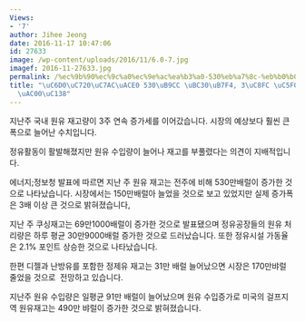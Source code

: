 ```yaml
---
Views:
- '7'
author: Jihee Jeong
date: 2016-11-17 10:47:06
id: 27633
image: /wp-content/uploads/2016/11/6.0-7.jpg
imagef: 2016-11-27633.jpg
permalink: /%ec%9b%90%ec%9c%a0%ec%9e%ac%ea%b3%a0-530%eb%a7%8c-%eb%b0%b0%eb%9f%b4-3%ec%a3%bc-%ec%97%b0%ec%86%8d-%ec%a6%9d%ea%b0%80%ec%84%b8/
title: "\uC6D0\uC720\uC7AC\uACE0 530\uB9CC \uBC30\uB7F4, 3\uC8FC \uC5F0\uC18D \uC99D\
  \uAC00\uC138"
---
```


지난주 국내 원유 재고량이 3주 연속 증가세를 이어갔습니다. 시장의 예상보다 훨씬 큰 폭으로 늘어난 수치입니다.

정유활동이 활발해졌지만 원유 수입량이 늘어나 재고를 부풀렸다는 의견이 지배적입니다.

에너지;정보청 발표에 따르면 지난 주 원유 재고는 전주에 비해 530만배럴이 증가한 것으로 나타났습니다. 시장에서는 150만배럴아 늘었을 것으로 보고 있었지만 실제 증가폭은 3배 이상 큰 것으로 밝혀졌습니다,

지난 주 쿠싱재고는 69만1000배럴이 증가한 것으로 발표됐으며 정유공장들의 원유 처리량은 하루 평균 30만9000배럴 증가한 것으로 드러났습니다. 또한 정유시설 가동율은 2.1% 포인트 상승한 것으로 나타났습니다.

한편 디젤과 난방유를 포함한 정제유 재고는 31만 배럴 늘어났으면 시장은 170만뱌럴 줄었을 것으로  전망하고 있습니다.

지난주 원유 수입량은 일평균 91만 배럴이 늘어났으며 원유 수입증가로 미국의 걸프지역 원유재고는 490만 뱌럴이 증가한 것으로 밝혀졌습니다.